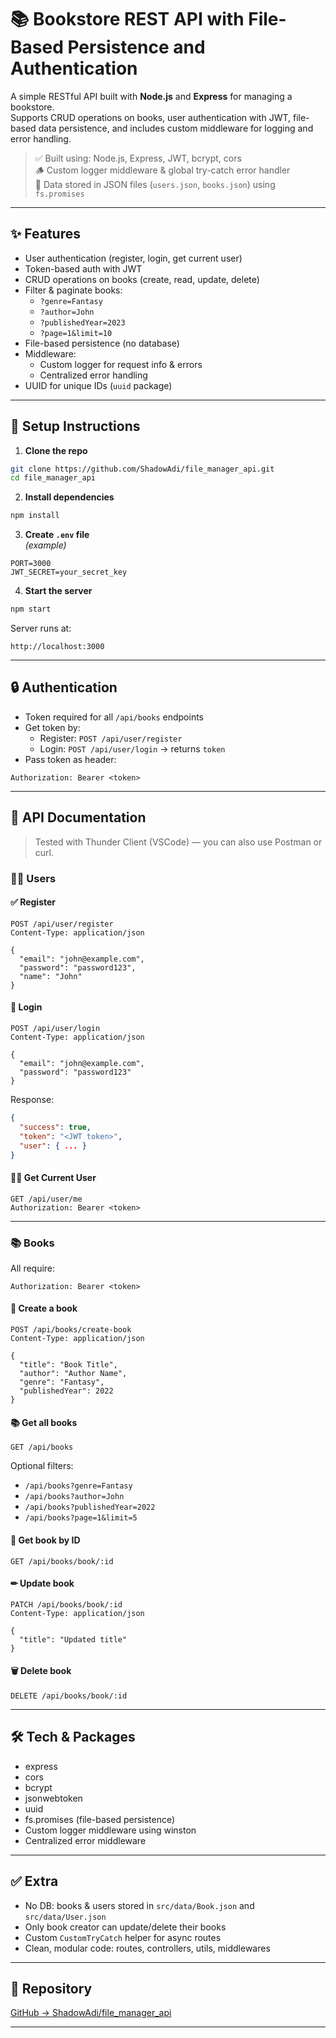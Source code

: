 # 📚 Bookstore REST API with File-Based Persistence and Authentication

A simple RESTful API built with **Node.js** and **Express** for managing a bookstore.  
Supports CRUD operations on books, user authentication with JWT, file-based data persistence, and includes custom middleware for logging and error handling.

> ✅ Built using: Node.js, Express, JWT, bcrypt, cors  
> 🪵 Custom logger middleware & global try-catch error handler  
> 📝 Data stored in JSON files (`users.json`, `books.json`) using `fs.promises`

---

## ✨ Features

- User authentication (register, login, get current user)
- Token-based auth with JWT
- CRUD operations on books (create, read, update, delete)
- Filter & paginate books:
  - `?genre=Fantasy`
  - `?author=John`
  - `?publishedYear=2023`
  - `?page=1&limit=10`
- File-based persistence (no database)
- Middleware:
  - Custom logger for request info & errors
  - Centralized error handling
- UUID for unique IDs (`uuid` package)

---

## 🚀 Setup Instructions

1. **Clone the repo**
```bash
git clone https://github.com/ShadowAdi/file_manager_api.git
cd file_manager_api
```

2. **Install dependencies**
```bash
npm install
```

3. **Create `.env` file**  
*(example)*
```
PORT=3000
JWT_SECRET=your_secret_key
```

4. **Start the server**
```bash
npm start
```

Server runs at:  
```
http://localhost:3000
```

---

## 🔒 **Authentication**

- Token required for all `/api/books` endpoints
- Get token by:
  - Register: `POST /api/user/register`
  - Login: `POST /api/user/login` → returns `token`
- Pass token as header:
```
Authorization: Bearer <token>
```

---

## 📌 **API Documentation**

> Tested with Thunder Client (VSCode) — you can also use Postman or curl.

### 🧑‍💻 Users

#### ✅ Register
```
POST /api/user/register
Content-Type: application/json

{
  "email": "john@example.com",
  "password": "password123",
  "name": "John"
}
```

#### 🔑 Login
```
POST /api/user/login
Content-Type: application/json

{
  "email": "john@example.com",
  "password": "password123"
}
```

Response:
```json
{
  "success": true,
  "token": "<JWT token>",
  "user": { ... }
}
```

#### 🙋‍♂️ Get Current User
```
GET /api/user/me
Authorization: Bearer <token>
```

---

### 📚 Books

All require:  
```
Authorization: Bearer <token>
```

#### 📖 Create a book
```
POST /api/books/create-book
Content-Type: application/json

{
  "title": "Book Title",
  "author": "Author Name",
  "genre": "Fantasy",
  "publishedYear": 2022
}
```

#### 📚 Get all books
```
GET /api/books
```

Optional filters:
- `/api/books?genre=Fantasy`
- `/api/books?author=John`
- `/api/books?publishedYear=2022`
- `/api/books?page=1&limit=5`

#### 📗 Get book by ID
```
GET /api/books/book/:id
```

#### ✏ Update book
```
PATCH /api/books/book/:id
Content-Type: application/json

{
  "title": "Updated title"
}
```

#### 🗑 Delete book
```
DELETE /api/books/book/:id
```

---

## 🛠 **Tech & Packages**

- express
- cors
- bcrypt
- jsonwebtoken
- uuid
- fs.promises (file-based persistence)
- Custom logger middleware using winston
- Centralized error middleware

---

## ✅ **Extra**
- No DB: books & users stored in `src/data/Book.json` and `src/data/User.json`
- Only book creator can update/delete their books
- Custom `CustomTryCatch` helper for async routes
- Clean, modular code: routes, controllers, utils, middlewares

---

## 🐙 **Repository**
[GitHub → ShadowAdi/file_manager_api](https://github.com/ShadowAdi/file_manager_api)

---
